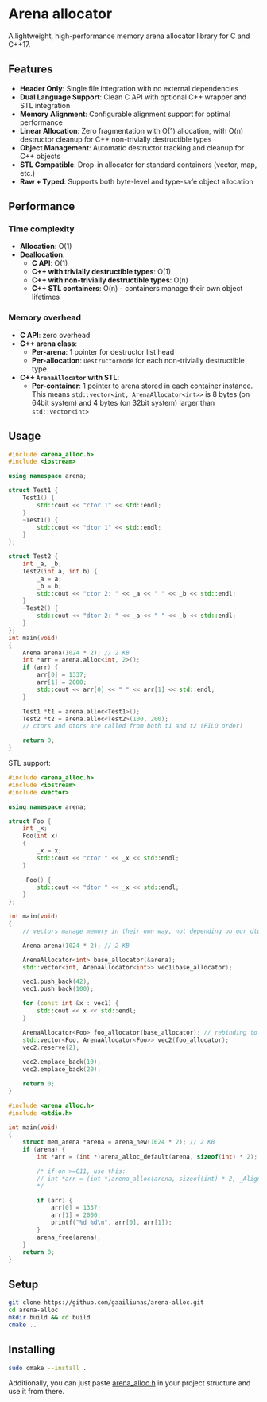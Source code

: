 # Arena allocator
A lightweight, high-performance memory arena allocator library for C and C++17.

## Features
- **Header Only**: Single file integration with no external dependencies
- **Dual Language Support**: Clean C API with optional C++ wrapper and STL integration
- **Memory Alignment**: Configurable alignment support for optimal performance
- **Linear Allocation**: Zero fragmentation with O(1) allocation, with O(n) destructor cleanup for C++ non-trivially destructible types
- **Object Management**: Automatic destructor tracking and cleanup for C++ objects
- **STL Compatible**: Drop-in allocator for standard containers (vector, map, etc.)
- **Raw + Typed**: Supports both byte-level and type-safe object allocation

## Performance
### Time complexity
- **Allocation**: O(1)
- **Deallocation**:
  - **C API**: O(1)
  - **C++ with trivially destructible types**: O(1)
  - **C++ with non-trivially destructible types**: O(n)
  - **C++ STL containers**: O(n) - containers manage their own object lifetimes

### Memory overhead
- **C API**: zero overhead
- **C++ arena class**:
  - **Per-arena**: 1 pointer for destructor list head
  - **Per-allocation**: `DestructorNode` for each non-trivially destructible type
- **C++ `ArenaAllocator` with STL**:
  - **Per-container**: 1 pointer to arena stored in each container instance. This means `std::vector<int, ArenaAllocator<int>>` is 8 bytes (on 64bit system) and 4 bytes (on 32bit system) larger than `std::vector<int>`

## Usage 
```cpp
#include <arena_alloc.h>
#include <iostream>

using namespace arena;

struct Test1 {
    Test1() {
        std::cout << "ctor 1" << std::endl;
    }
    ~Test1() {
        std::cout << "dtor 1" << std::endl;
    }
};

struct Test2 {
    int _a, _b;
    Test2(int a, int b) {
        _a = a;
        _b = b;
        std::cout << "ctor 2: " << _a << " " << _b << std::endl;
    }
    ~Test2() {
        std::cout << "dtor 2: " << _a << " " << _b << std::endl;
    }
};
int main(void)
{
    Arena arena(1024 * 2); // 2 KB
    int *arr = arena.alloc<int, 2>();
    if (arr) {
        arr[0] = 1337;
        arr[1] = 2000;
        std::cout << arr[0] << " " << arr[1] << std::endl;    
    }

    Test1 *t1 = arena.alloc<Test1>();
    Test2 *t2 = arena.alloc<Test2>(100, 200);
    // ctors and dtors are called from both t1 and t2 (FILO order)

    return 0;
}
```

STL support:
```cpp
#include <arena_alloc.h>
#include <iostream>
#include <vector>

using namespace arena;

struct Foo {
    int _x;
    Foo(int x)
    {
        _x = x;
        std::cout << "ctor " << _x << std::endl;
    }

    ~Foo() {
        std::cout << "dtor " << _x << std::endl;
    }
};

int main(void)
{
    // vectors manage memory in their own way, not depending on our dtor intrusive linked lists.

    Arena arena(1024 * 2); // 2 KB

    ArenaAllocator<int> base_allocator(&arena);
    std::vector<int, ArenaAllocator<int>> vec1(base_allocator);

    vec1.push_back(42);
    vec1.push_back(100);

    for (const int &x : vec1) {
        std::cout << x << std::endl;
    }

    ArenaAllocator<Foo> foo_allocator(base_allocator); // rebinding to Foo
    std::vector<Foo, ArenaAllocator<Foo>> vec2(foo_allocator);
    vec2.reserve(2);
    
    vec2.emplace_back(10);
    vec2.emplace_back(20);

    return 0;
}
```

```c
#include <arena_alloc.h>
#include <stdio.h>

int main(void)
{
    struct mem_arena *arena = arena_new(1024 * 2); // 2 KB
    if (arena) {
        int *arr = (int *)arena_alloc_default(arena, sizeof(int) * 2);

        /* if on >=C11, use this:
        // int *arr = (int *)arena_alloc(arena, sizeof(int) * 2, _Alignof(int));
        */

        if (arr) {
            arr[0] = 1337;
            arr[1] = 2000;
            printf("%d %d\n", arr[0], arr[1]);
        }
        arena_free(arena);
    }
    return 0;
}
```

## Setup
```bash
git clone https://github.com/gaailiunas/arena-alloc.git
cd arena-alloc
mkdir build && cd build
cmake ..
```

## Installing
```bash
sudo cmake --install .
```
Additionally, you can just paste [arena_alloc.h](include/arena_alloc.h) in your project structure and use it from there.
